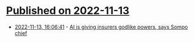 # [Published on 2022-11-13](index.md)

* [2022-11-13, 16:06:41](https://news.ycombinator.com/item?id=33584280) - [AI is giving insurers godlike powers, says Sompo chief](https://www.ft.com/content/a3372e1a-d43c-403e-97e5-449b50d51b87)

